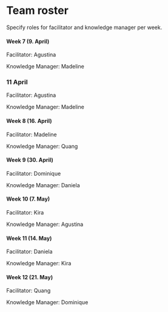 # Team roster

Specify roles for facilitator and knowledge manager per week.

#### Week 7 (9. April)
Facilitator: Agustina

Knowledge Manager: Madeline

### 11 April
Facilitator: Agustina

Knowledge Manager: Madeline


#### Week 8 (16. April)
Facilitator: Madeline

Knowledge Manager: Quang

#### Week 9 (30. April)
Facilitator: Dominique

Knowledge Manager: Daniela

#### Week 10 (7. May)
Facilitator: Kira

Knowledge Manager: Agustina

#### Week 11 (14. May)
Facilitator: Daniela

Knowledge Manager: Kira

#### Week 12 (21. May)
Facilitator: Quang

Knowledge Manager: Dominique
